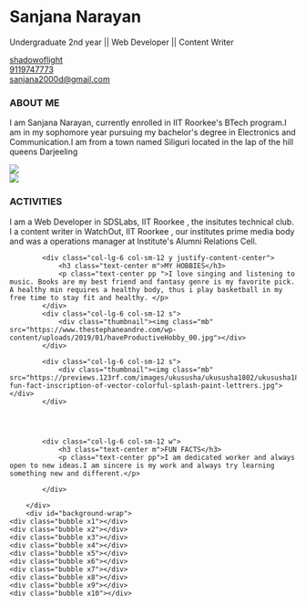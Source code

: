 <!DOCTYPE html>
<html>
<head>
	<title>My Portfolio</title>
	<link rel="stylesheet" type="text/css" href="portfolio.css">
	<link rel="stylesheet" href="https://maxcdn.bootstrapcdn.com/bootstrap/3.3.7/css/bootstrap.min.css" integrity="sha384-BVYiiSIFeK1dGmJRAkycuHAHRg32OmUcww7on3RYdg4Va+PmSTsz/K68vbdEjh4u" crossorigin="anonymous">
	<link href="https://fonts.googleapis.com/css?family=Zhi+Mang+Xing&display=swap" rel="stylesheet">
	<link href="https://fonts.googleapis.com/css?family=Noto+Sans+JP&display=swap" rel="stylesheet">
	<link href="https://fonts.googleapis.com/css?family=Indie+Flower&display=swap" rel="stylesheet">
	<link rel="stylesheet" href="https://cdnjs.cloudflare.com/ajax/libs/font-awesome/4.7.0/css/font-awesome.min.css">
</head>
<body>
<div class="container">
	<div class="jumbotron">
		<h1 class="heading"><span class="glyphicon glyphicon-camera"></span> Sanjana Narayan</h1>
		<p> Undergraduate 2nd year || Web Developer || Content Writer</p>
		<a href="https://github.com/shadowoflight"><span class="fa fa-github"></span> shadowoflight</a><div></div><a href="#"><span class="glyphicon glyphicon-phone-alt"></span> 9119747773</a><div></div><a href="#"><span class="fa fa-envelope"></span> sanjana2000d@gmail.com</a>
	</div>
		<div class="row">
			<div class="col-lg-6 col-sm-12 x">
				<h3 class="text-center m">ABOUT ME</h3>
				<p class="text-center pp">I am Sanjana Narayan, currently enrolled in IIT Roorkee's BTech program.I am in my sophomore year pursuing my bachelor's degree in Electronics and Communication.I am from a town named Siliguri located in the lap of the hill queens Darjeeling</p>
			</div>
			<div class="col-lg-6 col-sm-12 s">
				<div class="thumbnail"><img class="mb" src="https://scontent-bom1-2.xx.fbcdn.net/v/t1.0-9/122983528_346060669830336_5191350219663452082_o.jpg?_nc_cat=107&ccb=2&_nc_sid=09cbfe&_nc_ohc=8mF-MxYJ-BcAX97UCyC&_nc_ht=scontent-bom1-2.xx&oh=3a94ca721a69b4300ab528c282126a43&oe=5FD865B5"></div>
			</div>
			<div class="col-lg-6 col-sm-12 s">
				<div class="thumbnail"><img class="mb" src="https://blog.hyperiondev.com/wp-content/uploads/2019/02/Blog-Types-of-Web-Dev.jpg"></div>
			</div>
			<div class="col-lg-6 col-sm-12 z">
				<h3 class="text-center m">ACTIVITIES</h3>
				<p class="text-center pp">I am a Web Developer in SDSLabs, IIT Roorkee , the insitutes technical club. I a content writer in WatchOut, IIT Roorkee , our institutes prime media body and was a operations manager at Institute's Alumni Relations Cell.</p>
			</div>
		</div>
		<div class="row">
			
			
			<div class="col-lg-6 col-sm-12 y justify-content-center">
				<h3 class="text-center m">MY HOBBIES</h3>
				<p class="text-center pp ">I love singing and listening to music. Books are my best friend and fantasy genre is my favorite pick. A healthy min requires a healthy body, thus i play basketball in my free time to stay fit and healthy. </p>
			</div>
			<div class="col-lg-6 col-sm-12 s">
				<div class="thumbnail"><img class="mb" src="https://www.thestephaneandre.com/wp-content/uploads/2019/01/haveProductiveHobby_00.jpg"></div>
			</div>

			<div class="col-lg-6 col-sm-12 s">
				<div class="thumbnail"><img class="mb" src="https://previews.123rf.com/images/ukususha/ukususha1802/ukususha180200064/95659584-fun-fact-inscription-of-vector-colorful-splash-paint-lettrers.jpg"></div>
			</div>

			
		
           
			<div class="col-lg-6 col-sm-12 w">
				<h3 class="text-center m">FUN FACTS</h3>
				<p class="text-center pp">I am dedicated worker and always open to new ideas.I am sincere is my work and always try learning something new and different.</p>

			</div>
		
		</div>
		<div id="background-wrap">
    <div class="bubble x1"></div>
    <div class="bubble x2"></div>
    <div class="bubble x3"></div>
    <div class="bubble x4"></div>
    <div class="bubble x5"></div>
    <div class="bubble x6"></div>
    <div class="bubble x7"></div>
    <div class="bubble x8"></div>
    <div class="bubble x9"></div>
    <div class="bubble x10"></div>
</div>

		
		
</body>
</html>
